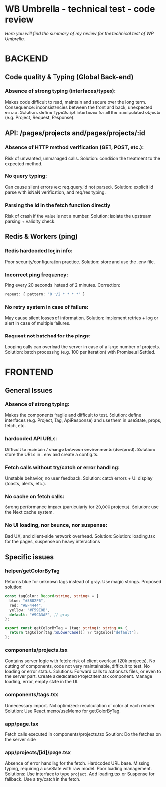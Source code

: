 # WB Umbrella - technical test - code review

*Here you will find the summary of my review for the technical test of WP Umbrella.*

# BACKEND

## Code quality & Typing (Global Back-end)
### Absence of strong typing (interfaces/types):
Makes code difficult to read, maintain and secure over the long term.
Consequence: inconsistencies between the front and back, unexpected errors.
Solution: define TypeScript interfaces for all the manipulated objects (e.g. Project, Request, Response).

## API: /pages/projects and/pages/projects/:id
### Absence of HTTP method verification (GET, POST, etc.):
Risk of unwanted, unmanaged calls.
Solution: condition the treatment to the expected method.

### No query typing:
Can cause silent errors (ex: req.query.id not parsed).
Solution: explicit id parse with isNaN verification, and req/res typing.

### Parsing the id in the fetch function directly:
Risk of crash if the value is not a number.
Solution: isolate the upstream parsing + validity check.

## Redis & Workers (ping)
### Redis hardcoded login info:
Poor security/configuration practice.
Solution: store and use the .env file.

### Incorrect ping frequency:
Ping every 20 seconds instead of 2 minutes.
Correction: 
```ts
repeat: { pattern: "0 */2 * * * *" }
```

### No retry system in case of failure:
May cause silent losses of information.
Solution: implement retries + log or alert in case of multiple failures.

### Request not batched for the pings:
Looping calls can overload the server in case of a large number of projects.
Solution: batch processing (e.g. 100 per iteration) with Promise.allSettled.

# FRONTEND

## General Issues
### Absence of strong typing:
Makes the components fragile and difficult to test.
Solution: define interfaces (e.g. Project, Tag, ApiResponse) and use them in useState, props, fetch, etc.

### hardcoded API URLs:
Difficult to maintain / change between environments (dev/prod).
Solution: store the URLs in . env and create a config.ts.

### Fetch calls without try/catch or error handling:
Unstable behavior, no user feedback.
Solution: catch errors + UI display (toasts, alerts, etc.).

### No cache on fetch calls:
Strong performance impact (particularly for 20,000 projects).
Solution: use the Next cache system.

### No UI loading, nor bounce, nor suspense:
Bad UX, and client-side network overhead.
Solution: Solution: loading.tsx for the pages, suspense on heavy interactions

## Specific issues

### helper/getColorByTag
Returns blue for unknown tags instead of gray.
Use magic strings.
Proposed solution:
```ts
const tagColor: Record<string, string> = {
  blue: "#3B82F6",
  red: "#EF4444",
  yellow: "#F59E0B",
  default: "#9CA3AF", // gray
};

export const getColorByTag = (tag: string): string => {
  return tagColor[tag.toLowerCase()] ?? tagColor["default"];
};
```

### components/projects.tsx
Contains server logic with fetch: risk of client overload (20k projects).
No cutting of components, code not very maintainable, difficult to test.
No loading or error status.
Solutions:
Forward calls to actions.ts files, or even to the server part.
Create a dedicated ProjectItem.tsx component.
Manage loading, error, empty state in the UI.

### components/tags.tsx
Unnecessary import.
Not optimized: recalculation of color at each render.
Solution: Use React.memo/useMemo for getColorByTag.

### app/page.tsx
Fetch calls executed in components/projects.tsx
Solution:
Do the fetches on the server side

### app/projects/[id]/page.tsx
Absence of error handling for the fetch.
Hardcoded URL base.
Missing typing, requiring a useState with raw model.
Poor loading management.
Solutions:
Use interface to type `project`.
Add loading.tsx or Suspense for fallback.
Use a try/catch in the fetch.
